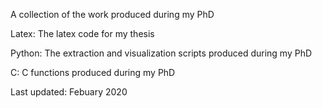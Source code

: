 A collection of the work produced during my PhD

Latex:
  The latex code for my thesis

Python:
  The extraction and visualization scripts produced during my PhD

C:
  C functions produced during my PhD

Last updated: Febuary 2020

